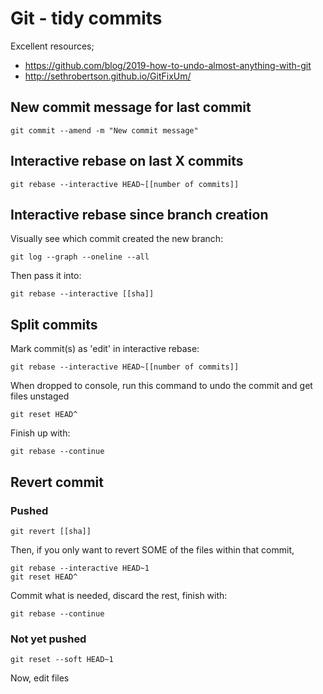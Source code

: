 Git - tidy commits
==================

Excellent resources;

- https://github.com/blog/2019-how-to-undo-almost-anything-with-git
- http://sethrobertson.github.io/GitFixUm/

New commit message for last commit
----------------------------------

```
git commit --amend -m "New commit message"
```

Interactive rebase on last X commits
------------------------------------

```
git rebase --interactive HEAD~[[number of commits]]
```

Interactive rebase since branch creation
----------------------------------------

Visually see which commit created the new branch:

```
git log --graph --oneline --all
```

Then pass it into:

```
git rebase --interactive [[sha]]
```

Split commits
-------------

Mark commit(s) as 'edit' in interactive rebase:

```
git rebase --interactive HEAD~[[number of commits]]
```

When dropped to console, run this command to undo the commit and get files unstaged

```
git reset HEAD^
```

Finish up with:

```
git rebase --continue
```

Revert commit
-------------

### Pushed

```
git revert [[sha]]
```

Then, if you only want to revert SOME of the files within that commit,

```
git rebase --interactive HEAD~1
git reset HEAD^
```

Commit what is needed, discard the rest, finish with:

```
git rebase --continue
```

### Not yet pushed

```
git reset --soft HEAD~1
```

Now, edit files

